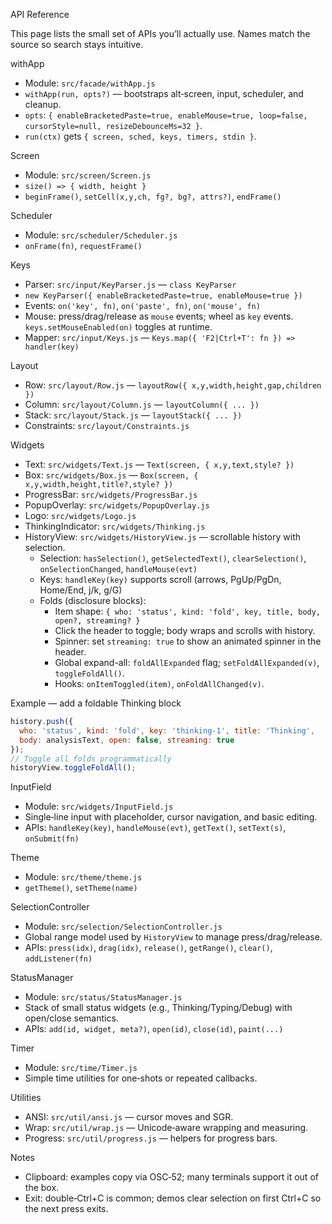 API Reference

This page lists the small set of APIs you’ll actually use. Names match the source so search stays intuitive.

withApp
- Module: `src/facade/withApp.js`
- `withApp(run, opts?)` — bootstraps alt‑screen, input, scheduler, and cleanup.
- `opts`: `{ enableBracketedPaste=true, enableMouse=true, loop=false, cursorStyle=null, resizeDebounceMs=32 }`.
- `run(ctx)` gets `{ screen, sched, keys, timers, stdin }`.

Screen
- Module: `src/screen/Screen.js`
- `size() => { width, height }`
- `beginFrame()`, `setCell(x,y,ch, fg?, bg?, attrs?)`, `endFrame()`

Scheduler
- Module: `src/scheduler/Scheduler.js`
- `onFrame(fn)`, `requestFrame()`

Keys
- Parser: `src/input/KeyParser.js` — `class KeyParser`
- `new KeyParser({ enableBracketedPaste=true, enableMouse=true })`
- Events: `on('key', fn)`, `on('paste', fn)`, `on('mouse', fn)`
- Mouse: press/drag/release as `mouse` events; wheel as `key` events. `keys.setMouseEnabled(on)` toggles at runtime.
- Mapper: `src/input/Keys.js` — `Keys.map({ 'F2|Ctrl+T': fn }) => handler(key)`

Layout
- Row: `src/layout/Row.js` — `layoutRow({ x,y,width,height,gap,children })`
- Column: `src/layout/Column.js` — `layoutColumn({ ... })`
- Stack: `src/layout/Stack.js` — `layoutStack({ ... })`
- Constraints: `src/layout/Constraints.js`

Widgets
- Text: `src/widgets/Text.js` — `Text(screen, { x,y,text,style? })`
- Box: `src/widgets/Box.js` — `Box(screen, { x,y,width,height,title?,style? })`
- ProgressBar: `src/widgets/ProgressBar.js`
- PopupOverlay: `src/widgets/PopupOverlay.js`
- Logo: `src/widgets/Logo.js`
- ThinkingIndicator: `src/widgets/Thinking.js`
- HistoryView: `src/widgets/HistoryView.js` — scrollable history with selection.
  - Selection: `hasSelection()`, `getSelectedText()`, `clearSelection()`, `onSelectionChanged`, `handleMouse(evt)`
  - Keys: `handleKey(key)` supports scroll (arrows, PgUp/PgDn, Home/End, j/k, g/G)
  - Folds (disclosure blocks):
    - Item shape: `{ who: 'status', kind: 'fold', key, title, body, open?, streaming? }`
    - Click the header to toggle; body wraps and scrolls with history.
    - Spinner: set `streaming: true` to show an animated spinner in the header.
    - Global expand-all: `foldAllExpanded` flag; `setFoldAllExpanded(v)`, `toggleFoldAll()`.
    - Hooks: `onItemToggled(item)`, `onFoldAllChanged(v)`.

Example — add a foldable Thinking block
```js
history.push({
  who: 'status', kind: 'fold', key: 'thinking-1', title: 'Thinking',
  body: analysisText, open: false, streaming: true
});
// Toggle all folds programmatically
historyView.toggleFoldAll();
```

InputField
- Module: `src/widgets/InputField.js`
- Single‑line input with placeholder, cursor navigation, and basic editing.
- APIs: `handleKey(key)`, `handleMouse(evt)`, `getText()`, `setText(s)`, `onSubmit(fn)`

Theme
- Module: `src/theme/theme.js`
- `getTheme()`, `setTheme(name)`

SelectionController
- Module: `src/selection/SelectionController.js`
- Global range model used by `HistoryView` to manage press/drag/release.
- APIs: `press(idx)`, `drag(idx)`, `release()`, `getRange()`, `clear()`, `addListener(fn)`

StatusManager
- Module: `src/status/StatusManager.js`
- Stack of small status widgets (e.g., Thinking/Typing/Debug) with open/close semantics.
- APIs: `add(id, widget, meta?)`, `open(id)`, `close(id)`, `paint(...)`

Timer
- Module: `src/time/Timer.js`
- Simple time utilities for one‑shots or repeated callbacks.

Utilities
- ANSI: `src/util/ansi.js` — cursor moves and SGR.
- Wrap: `src/util/wrap.js` — Unicode‑aware wrapping and measuring.
- Progress: `src/util/progress.js` — helpers for progress bars.

Notes
- Clipboard: examples copy via OSC‑52; many terminals support it out of the box.
- Exit: double‑Ctrl+C is common; demos clear selection on first Ctrl+C so the next press exits.
